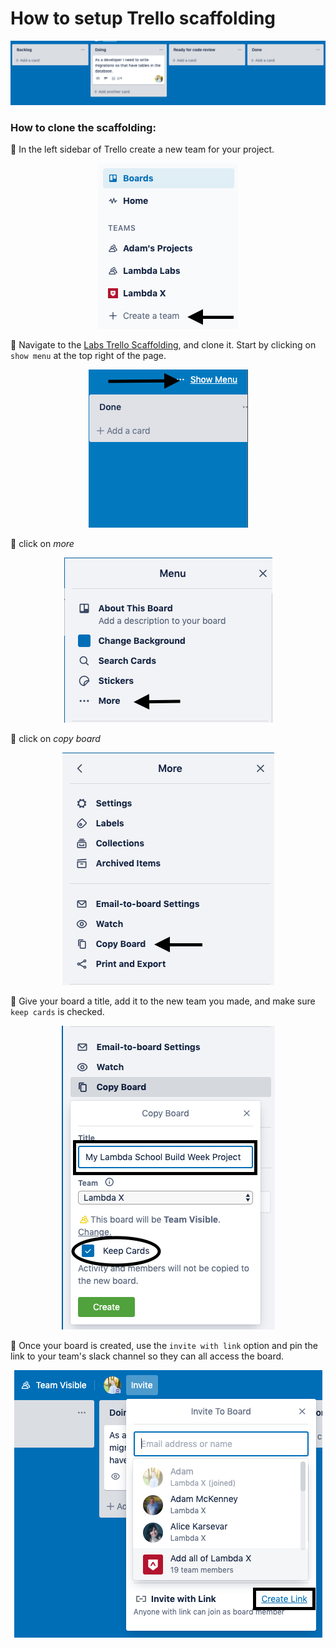 # How to setup Trello scaffolding

<div align="center"><img src='./images/Trello_scaffolding.png'></div>

### How to clone the scaffolding:

📌 In the left sidebar of Trello create a new team for your project.

<div align="center"><img src='./images/create_a_team.png'></div>

📌 Navigate to the [Labs Trello Scaffolding](https://trello.com/b/R2AF3FY0/build-week-scaffolding), and clone it. Start by clicking on `show menu` at the top right of the page.

<div align="center"><img src='./images/show_menu.png'></div>

📌 click on _more_

<div align="center"><img src='./images/more.png'></div>

📌 click on _copy board_

<div align="center"><img src='./images/copy_board.png'></div>

📌 Give your board a title, add it to the new team you made, and make sure `keep cards` is checked.

<div align="center"><img src='./images/name_board.png'></div>

📌 Once your board is created, use the `invite with link` option and pin the link to your team's slack channel so they can all access the board.

<div align="center"><img src='./images/invite_link.png'></div>
